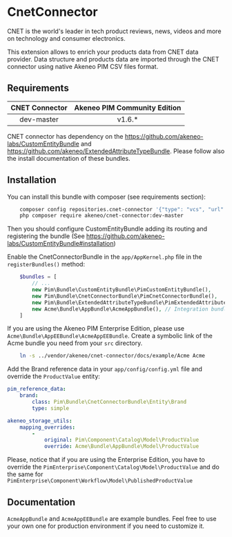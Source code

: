 # CnetConnector

CNET is the world's leader in tech product reviews, news, videos and more on technology and consumer electronics.

This extension allows to enrich your products data from CNET data provider. Data structure and products data are imported through the CNET connector using native Akeneo PIM CSV files format.


## Requirements

| CNET Connector   | Akeneo PIM Community Edition |
|:----------------:|:----------------------------:|
| dev-master       | v1.6.*                       |

CNET connector has dependency on the https://github.com/akeneo-labs/CustomEntityBundle and https://github.com/akeneo/ExtendedAttributeTypeBundle.
Please follow also the install documentation of these bundles.


## Installation
You can install this bundle with composer (see requirements section):

```bash
    composer config repositories.cnet-connector '{"type": "vcs", "url": "git@github.com:akeneo/CnetConnector.git", "branch": "master"}'
    php composer require akeneo/cnet-connector:dev-master
```
Then you should configure CustomEntityBundle adding its routing and registering the bundle (See https://github.com/akeneo-labs/CustomEntityBundle#installation)

Enable the CnetConnectorBundle in the `app/AppKernel.php` file in the `registerBundles()` method:

```php
    $bundles = [
        // ...
        new Pim\Bundle\CustomEntityBundle\PimCustomEntityBundle(),
        new Pim\Bundle\CnetConnectorBundle\PimCnetConnectorBundle(),
        new Pim\Bundle\ExtendedAttributeTypeBundle\PimExtendedAttributeTypeBundle(),
        new Acme\Bundle\AppBundle\AcmeAppBundle(), // Integration bundle
    ]
```

If you are using the Akeneo PIM Enterprise Edition, please use `Acme\Bundle\AppEEBundle\AcmeAppEEBundle`.
Create a symbolic link of the Acme bundle you need from your `src` directory.

```bash
    ln -s ../vendor/akeneo/cnet-connector/docs/example/Acme Acme    
```

Add the Brand reference data in your `app/config/config.yml` file and override the `ProductValue` entity:

```yml
pim_reference_data:
    brand:
        class: Pim\Bundle\CnetConnectorBundle\Entity\Brand
        type: simple

akeneo_storage_utils:
    mapping_overrides:
        -
            original: Pim\Component\Catalog\Model\ProductValue
            override: Acme\Bundle\AppBundle\Model\ProductValue
```

Please, notice that if you are using the Enterprise Edition, you have to override the `PimEnterprise\Component\Catalog\Model\ProductValue` and do the same for `PimEnterprise\Component\Workflow\Model\PublishedProductValue`


## Documentation

`AcmeAppBundle` and `AcmeAppEEBundle` are example bundles. Feel free to use your own one for production environment if you need to customize it.

